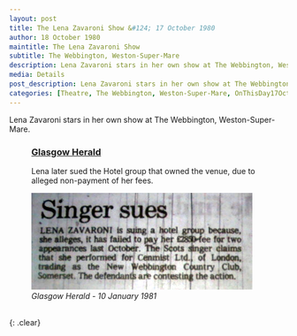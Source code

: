 ```yaml
---
layout: post
title: The Lena Zavaroni Show &#124; 17 October 1980
author: 18 October 1980
maintitle: The Lena Zavaroni Show
subtitle: The Webbington, Weston-Super-Mare
description: Lena Zavaroni stars in her own show at The Webbington, Weston-Super-Mare. Lena later sued the Hotel group that owned the venue, due to alleged non-payment of her fees.
media: Details
post_description: Lena Zavaroni stars in her own show at The Webbington, Weston-Super-Mare. Lena later sued the Hotel group that owned the venue, due to alleged non-payment of her fees.
categories: [Theatre, The Webbington, Weston-Super-Mare, OnThisDay17October, OnThisDay18October, OnThisDay10January]
---
```


Lena Zavaroni stars in her own show at The Webbington, Weston-Super-Mare.


<figure class="fig3">
<figcaption>
<h3 id="glasgow-herald"><a href="#glasgow-herald">Glasgow Herald</a></h3>
<p>Lena later sued the Hotel group that owned the venue, due to alleged non-payment of her fees.</p>
</figcaption>
<a href="/assets/images/newspapers/1981-01-10-lena-sues.jpg"><img src="/assets/images/newspapers/1981-01-10-lena-sues.jpg" class="full-width zoom-in"/></a>
<figcaption>
<cite>Glasgow Herald - 10 January 1981</cite>
</figcaption>
</figure>

<br />{: .clear}

